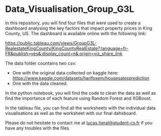 # Data_Visualisation_Group_G3L

In this repository, you will find four files that were used to create a dashboard analysing the key factors that impact property prices in King County, US. 
The dashboard is available online with the following link: 

https://public.tableau.com/views/GroupG3L-RealestateKingCounty/KingCountyRealEstate?:language=fr-FR&publish=yes&:display_count=n&:origin=viz_share_link 

The data folder countains two csv: 
  - One with the original data collected on kaggle here: https://www.kaggle.com/datasets/harlfoxem/housesalesprediction 
  - One with the data cleaned. 

In the python notebook, you will find the code to clean the data as well as find the importance of each feature using Random Forest and XGBoost. 

In the tableau file, you can find all the worksheets with the individual data visualisations as well as the worksheet with our final dahsboard.


Please do not hesitate to contact me at lucas.heral@student-cs.fr if you have any troubles with the files




